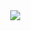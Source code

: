 <div align="center" style="width: 700;height:300;">
  <img src="https://github.com/Tomneng/Tomneng/assets/151795437/ffe9657b-03d3-4282-b956-04c985ff7405" />
</div>


<!--
**Tomneng/Tomneng** is a ✨ _special_ ✨ repository because its `README.md` (this file) appears on your GitHub profile.

Here are some ideas to get you started:

- 🔭 I’m currently working on ...
- 🌱 I’m currently learning ...
- 👯 I’m looking to collaborate on ...
- 🤔 I’m looking for help with ...
- 💬 Ask me about ...
- 📫 How to reach me: ...
- 😄 Pronouns: ...
- ⚡ Fun fact: ...
-->

